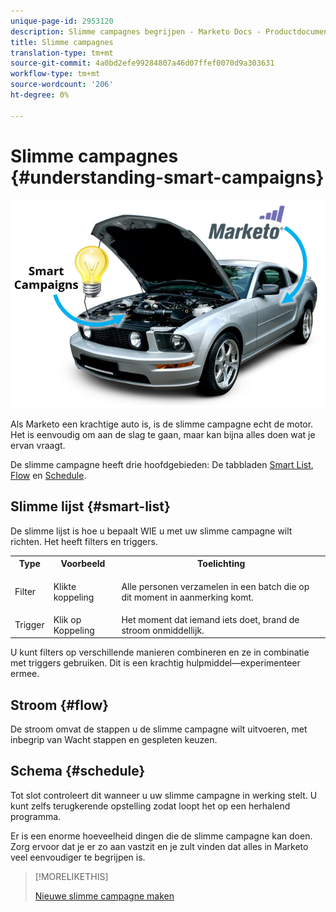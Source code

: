 ```yaml
---
unique-page-id: 2953120
description: Slimme campagnes begrijpen - Marketo Docs - Productdocumentatie
title: Slimme campagnes
translation-type: tm+mt
source-git-commit: 4a0bd2efe99284807a46d07ffef0070d9a303631
workflow-type: tm+mt
source-wordcount: '206'
ht-degree: 0%

---
```



# Slimme campagnes {#understanding-smart-campaigns}

![](assets/image2014-12-24-11-3a37-3a0.png)

Als Marketo een krachtige auto is, is de slimme campagne echt de motor. Het is eenvoudig om aan de slag te gaan, maar kan bijna alles doen wat je ervan vraagt.

De slimme campagne heeft drie hoofdgebieden: De tabbladen [Smart List](/help/marketo/product-docs/core-marketo-concepts/smart-lists-and-static-lists/understanding-smart-lists.md), [Flow](/help/marketo/product-docs/core-marketo-concepts/smart-campaigns/flow-actions/add-a-flow-step-to-a-smart-campaign.md) en [Schedule](/help/marketo/product-docs/core-marketo-concepts/smart-campaigns/using-smart-campaigns/schedule-a-recurring-batch-campaign.md).

## Slimme lijst {#smart-list}

De slimme lijst is hoe u bepaalt WIE u met uw slimme campagne wilt richten. Het heeft filters en triggers.

<table> 
 <tbody> 
  <tr> 
   <th>Type</th> 
   <th>Voorbeeld</th> 
   <th>Toelichting</th> 
  </tr> 
  <tr> 
   <td>Filter</td> 
   <td>Klikte koppeling</td> 
   <td><p>Alle personen verzamelen in een batch die op dit moment in aanmerking komt.</p></td> 
  </tr> 
  <tr> 
   <td colspan="1">Trigger</td> 
   <td colspan="1">Klik op Koppeling</td> 
   <td colspan="1">Het moment dat iemand iets doet, brand de stroom onmiddellijk.</td> 
  </tr> 
 </tbody> 
</table>

U kunt filters op verschillende manieren combineren en ze in combinatie met triggers gebruiken. Dit is een krachtig hulpmiddel—experimenteer ermee.

## Stroom {#flow}

De stroom omvat de stappen u de slimme campagne wilt uitvoeren, met inbegrip van Wacht stappen en gespleten keuzen.

## Schema {#schedule}

Tot slot controleert dit wanneer u uw slimme campagne in werking stelt. U kunt zelfs terugkerende opstelling zodat loopt het op een herhalend programma.

Er is een enorme hoeveelheid dingen die de slimme campagne kan doen. Zorg ervoor dat je er zo aan vastzit en je zult vinden dat alles in Marketo veel eenvoudiger te begrijpen is.

>[!MORELIKETHIS]
>
>[Nieuwe slimme campagne maken](/help/marketo/product-docs/core-marketo-concepts/smart-campaigns/creating-a-smart-campaign/create-a-new-smart-campaign.md)
